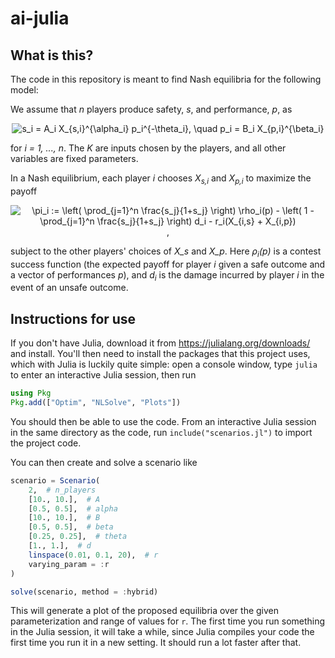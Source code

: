 # ai-julia

## What is this?

The code in this repository is meant to find Nash equilibria for the following model:

We assume that *n* players produce safety, *s*, and performance, *p*, as

<div style="text-align: center">

![s_i = A_i X_{s,i}^{\alpha_i} p_i^{-\theta_i}, \quad p_i = B_i X_{p,i}^{\beta_i}](https://latex.codecogs.com/svg.image?s_i&space;=&space;A_i&space;X_{s,i}^{\alpha_i}&space;p_i^{-\theta_i},&space;\quad&space;p_i&space;=&space;B_i&space;X_{p,i}^{\beta_i} "formula for p and s")

</div>

for *i = 1, ..., n*. The *K* are inputs chosen by the players, and all other variables are fixed parameters.

In a Nash equilibrium, each player *i* chooses *X<sub>s,i</sub>* and *X<sub>p,i</sub>* to maximize the payoff

<div style="text-align: center">

![\pi_i := \left( \prod_{j=1}^n \frac{s_j}{1+s_j} \right) \rho_i(p) - \left( 1 - \prod_{j=1}^n \frac{s_j}{1+s_j} \right) d_i - r_i(X_{i,s} + X_{i,p})](https://latex.codecogs.com/svg.image?\pi_i&space;:=&space;\left(&space;\prod_{j=1}^n&space;\frac{s_j}{1&plus;s_j}&space;\right)&space;\rho_i(p)&space;-&space;\left(&space;1&space;-&space;\prod_{j=1}^n&space;\frac{s_j}{1&plus;s_j}&space;\right)&space;d_i&space;-&space;r_i(X_{i,s}&space;&plus;&space;X_{i,p}) "formula for payoff"),

</div>

subject to the other players' choices of *X_s* and *X_p*. Here *ρ<sub>i</sub>(p)* is a contest success function (the expected payoff for player *i* given a safe outcome and a vector of performances *p*), and *d<sub>i</sub>* is the damage incurred by player *i* in the event of an unsafe outcome.


## Instructions for use

If you don't have Julia, download it from https://julialang.org/downloads/ and install. You'll then need to install the packages that this project uses, which with Julia is luckily quite simple: open a console window, type `julia` to enter an interactive Julia session, then run
```julia
using Pkg
Pkg.add(["Optim", "NLSolve", "Plots"])
```
You should then be able to use the code. From an interactive Julia session in the same directory as the code, run `include("scenarios.jl")` to import the project code.

You can then create and solve a scenario like
```julia
scenario = Scenario(
    2,  # n_players
    [10., 10.],  # A
    [0.5, 0.5],  # alpha
    [10., 10.],  # B
    [0.5, 0.5],  # beta
    [0.25, 0.25],  # theta
    [1., 1.],  # d
    linspace(0.01, 0.1, 20),  # r
    varying_param = :r
)

solve(scenario, method = :hybrid)
```

This will generate a plot of the proposed equilibria over the given parameterization and range of values for `r`. The first time you run something in the Julia session, it will take a while, since Julia compiles your code the first time you run it in a new setting. It should run a lot faster after that.
